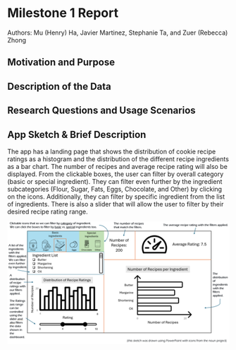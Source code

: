 # Milestone 1 Report
Authors: Mu (Henry) Ha, Javier Martinez, Stephanie Ta, and Zuer (Rebecca) Zhong

## Motivation and Purpose

## Description of the Data

## Research Questions and Usage Scenarios

## App Sketch & Brief Description

The app has a landing page that shows the distribution of cookie recipe ratings as a histogram and the
distribution of the different recipe ingredients as a bar chart.
The number of recipes and average recipe rating will also be displayed.
From the clickable boxes, the user can filter by overall category (basic or special ingredient).
They can filter even further by the ingredient subcategories (Flour, Sugar, Fats, Eggs, Chocolate, and Other) by clicking on the icons.
Additionally, they can filter by specific ingredient from the list of ingredients.
There is also a slider that will allow the user to filter by their desired recipe rating range.

![Dashboard app sketch.](../img/sketch.png)